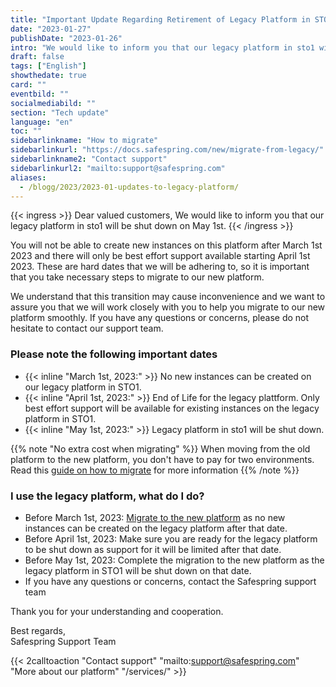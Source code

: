 ```yaml
---
title: "Important Update Regarding Retirement of Legacy Platform in STO1"
date: "2023-01-27"
publishDate: "2023-01-26"
intro: "We would like to inform you that our legacy platform in sto1 will be shut down on May 1st 2023"
draft: false
tags: ["English"]
showthedate: true
card: ""
eventbild: ""
socialmediabild: ""
section: "Tech update"
language: "en"
toc: ""
sidebarlinkname: "How to migrate"
sidebarlinkurl: "https://docs.safespring.com/new/migrate-from-legacy/"
sidebarlinkname2: "Contact support"
sidebarlinkurl2: "mailto:support@safespring.com"
aliases:
  - /blogg/2023/2023-01-updates-to-legacy-platform/
---
```


{{< ingress >}}
Dear valued customers, We would like to inform you that our legacy platform in sto1 will be shut down on May 1st.
{{< /ingress >}}

You will not be able to create new instances on this platform after March 1st 2023 and there will only be best effort support available starting April 1st 2023. These are hard dates that we will be adhering to, so it is important that you take necessary steps to migrate to our new platform.

We understand that this transition may cause inconvenience and we want to assure you that we will work closely with you to help you migrate to our new platform smoothly. If you have any questions or concerns, please do not hesitate to contact our support team.

### Please note the following important dates

- {{< inline "March 1st, 2023:" >}} No new instances can be created on our legacy platform in STO1.
- {{< inline "April 1st, 2023:" >}} End of Life for the legacy plattform. Only best effort support will be available for existing instances on the legacy platform in STO1.
- {{< inline "May 1st, 2023:" >}} Legacy platform in sto1 will be shut down.

{{% note "No extra cost when migrating" %}}
When moving from the old platform to the new platform, you don't have to pay for two environments. Read this [guide on how to migrate](https://docs.safespring.com/new/migrate-from-legacy/) for more information
{{% /note %}}

### I use the legacy platform, what do I do?

- Before March 1st, 2023: [Migrate to the new platform](https://docs.safespring.com/new/migrate-from-legacy/) as no new instances can be created on the legacy platform after that date.
- Before April 1st, 2023: Make sure you are ready for the legacy platform to be shut down as support for it will be limited after that date.
- Before May 1st, 2023: Complete the migration to the new platform as the legacy platform in STO1 will be shut down on that date.
- If you have any questions or concerns, contact the Safespring support team

Thank you for your understanding and cooperation.

Best regards,  
Safespring Support Team

{{< 2calltoaction "Contact support" "mailto:support@safespring.com" "More about our platform" "/services/" >}}
